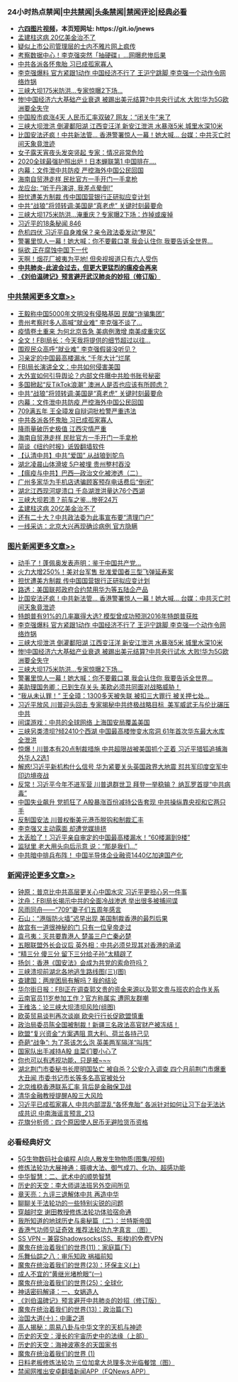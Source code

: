 <div id="tt">
<h3>24小时热点禁闻|<a href="#%E4%B8%AD%E5%85%B1%E7%A6%81%E9%97%BB%E6%9B%B4%E5%A4%9A%E6%96%87%E7%AB%A0">中共禁闻</a>|<a href="#%E5%9B%BE%E7%89%87%E6%96%B0%E9%97%BB%E6%9B%B4%E5%A4%9A%E6%96%87%E7%AB%A0">头条禁闻</a>|<a href="#%E6%96%B0%E9%97%BB%E8%AF%84%E8%AE%BA%E6%9B%B4%E5%A4%9A%E6%96%87%E7%AB%A0">禁闻评论|<a href="#%E5%BF%85%E7%9C%8B%E7%BB%8F%E5%85%B8%E5%A5%BD%E6%96%87">经典必看</a></h3>
<ul>
<li><b><a href="http://d1.bdrive.tk/64.mp4" target="_blank">六四图片视频</a>，本页短网址: https://git.io/jnews</b></li>
<li><a href="https://github.com/fqnews/bnews/blob/master/cbnews/20200709/1358153.md">孟建柱这病 20亿美金治不了</a></li>
<li><a href="https://github.com/fqnews/bnews/blob/master/cnnews/hknews/20200709/1358200.md">疑似上市公司管理层的士内不雅片网上疯传</a></li>
<li><a href="https://github.com/fqnews/bnews/blob/master/cbnews/20200709/1358066.md">考察数据中心！李克强突然「抽硬碟」…网曝悲惨后果</a></li>
<li><a href="https://github.com/fqnews/bnews/blob/master/cbnews/20200709/1358230.md">中共各派各怀鬼胎 习已成孤家寡人</a></li>
<li><a href="https://github.com/fqnews/bnews/blob/master/topimagenews/20200709/1358239.md">李克强爆料 官方紧跟1动作 中国经济不行了 王沪宁跳脚 李克强一个动作令网络炸锅</a></li>
<li><a href="https://github.com/fqnews/bnews/blob/master/topimagenews/20200709/1358165.md">三峡大坝175米防洪…专家惊曝2下场...</a></li>
<li><a href="https://github.com/fqnews/bnews/blob/master/topimagenews/20200709/1358187.md">惨!中国经济六大基础产业衰退 被踢出美元结算?中共央行试水 大败!华为5G欧洲要全失守</a></li>
<li><a href="https://github.com/fqnews/bnews/blob/master/comments/20200709/1358188.md">中国股市疯涨4天 人民币汇率双破7 网友：“闭关牛”来了</a></li>
<li><a href="https://github.com/fqnews/bnews/blob/master/topimagenews/20200709/1358233.md">三峡大坝泄洪 倒灌鄱阳湖 江西变汪洋 新安江泄洪 水暴涨5米 城里水深10米</a></li>
<li><a href="https://github.com/fqnews/bnews/blob/master/topimagenews/20200709/1358346.md">比国安法还疯！中共新法管... 香港警署惊人一幕！她大喊… 台媒：中共灭亡时间天象竟泄迹</a></li>
<li><a href="https://github.com/fqnews/bnews/blob/master/funmedia/20200709/1358223.md">女子露天宵夜头发突竖起 专家：情况非常危险</a></li>
<li><a href="https://github.com/fqnews/bnews/blob/master/cbnews/20200709/1358080.md">2020全球最强护照出炉！日本蝉联第1 中国排在…. </a></li>
<li><a href="https://github.com/fqnews/bnews/blob/master/cbnews/20200709/1358341.md">内幕：文件泄中共防疫 严控海外中国公民回国</a></li>
<li><a href="https://github.com/fqnews/bnews/blob/master/cbnews/20200709/1358221.md">海南自贸港走样 民批官方一手开门一手拿枪</a></li>
<li><a href="https://github.com/fqnews/bnews/blob/master/cnnews/20200709/1358211.md">龙应台: “听于丹演讲, 我差点晕倒!”</a></li>
<li><a href="https://github.com/fqnews/bnews/blob/master/topimagenews/20200710/1358366.md">担忧遭美方制裁 传中国国营银行正研拟应变计划</a></li>
<li><a href="https://github.com/fqnews/bnews/blob/master/cbnews/20200710/1358376.md">中共“战狼”将领转调:美国是“真老虎” 关键时刻最要命</a></li>
<li><a href="https://github.com/fqnews/bnews/blob/master/cnnews/20200709/1358042.md">三峡大坝175米防洪…淹重庆？专家曝2下场：炸掉或废掉</a></li>
<li><a href="https://github.com/fqnews/bnews/blob/master/bannedvideo/20200709/1358340.md">习近平的18条秘闻 846</a></li>
<li><a href="https://github.com/fqnews/bnews/blob/master/cnnews/20200709/1358091.md">危机四伏 习近平自身难保？亲令政法委发动“整风”</a></li>
<li><a href="https://github.com/fqnews/bnews/blob/master/topimagenews/20200709/1358137.md">警署里惊人一幕！她大喊：你不要戴口罩 我会认住你 我要告诉全世界…</a></li>
<li><a href="https://github.com/fqnews/bnews/blob/master/comments/20200709/1358039.md">纵欲 正在腐蚀中国下一代</a></li>
<li><a href="https://github.com/fqnews/bnews/blob/master/cbnews/20200709/1358081.md">天啊！烟花厂被夷为平地! 但央视报道只有六人受伤</a></li>
<li><b><a href="https://github.com/fqnews/bnews/blob/master/comments/20200211/1275071.md" target="_blank">中共肺炎-此波会过去，但更大更猛烈的瘟疫会再来</a></b></li>
<li><b><a href="https://github.com/fqnews/bnews/blob/master/comments/20200207/1272816.md" target="_blank">《刘伯温碑记》预言避开武汉肺炎的妙招（修订版）</a></b></li>
</ul>
</div>

<div class="catlist">
<h3><a href="https://github.com/fqnews/bnews/blob/master/cbnews/" target="_blank">中共禁闻</a><span><a href="https://github.com/fqnews/bnews/blob/master/cbnews/" target="_blank" rel="nofollow">更多文章>></a></span></h3>
<ul>
<li><a href="https://github.com/fqnews/bnews/blob/master/cbnews/20200710/1358563.md" target="_blank">王毅称中国5000年文明没有侵略基因 民酸“诈骗集团”</a></li>
<li><a href="https://github.com/fqnews/bnews/blob/master/cbnews/20200710/1358541.md" target="_blank">贵州考察时多人高喊“就业难” 李克强不谈了…</a></li>
<li><a href="https://github.com/fqnews/bnews/blob/master/cbnews/20200710/1358540.md" target="_blank">疫情卷土重来 为何北京告急 美病例激增 南美成重灾区</a></li>
<li><a href="https://github.com/fqnews/bnews/blob/master/cbnews/20200710/1358539.md" target="_blank">全文！FBI局长：今天我将提供的细节超过以往…</a></li>
<li><a href="https://github.com/fqnews/bnews/blob/master/cbnews/20200710/1358538.md" target="_blank">围观民众高呼“就业难” 李克强假装没听见？</a></li>
<li><a href="https://github.com/fqnews/bnews/blob/master/cbnews/20200710/1358537.md" target="_blank">习亲定的中国最高楼漏水 “千年大计”烂尾</a></li>
<li><a href="https://github.com/fqnews/bnews/blob/master/cbnews/20200710/1358525.md" target="_blank">FBI局长演讲全文：中共如何侵害美国</a></li>
<li><a href="https://github.com/fqnews/bnews/blob/master/cbnews/20200710/1358524.md" target="_blank">大外宣如何引导舆论？内部文件曝中共脸书账号秘密</a></li>
<li><a href="https://github.com/fqnews/bnews/blob/master/cbnews/20200710/1358385.md" target="_blank">多国掀起“反TikTok浪潮” 澳洲人是否也应该有所顾虑？</a></li>
<li><a href="https://github.com/fqnews/bnews/blob/master/cbnews/20200710/1358376.md" target="_blank">中共“战狼”将领转调:美国是“真老虎” 关键时刻最要命</a></li>
<li><a href="https://github.com/fqnews/bnews/blob/master/cbnews/20200709/1358341.md" target="_blank">内幕：文件泄中共防疫 严控海外中国公民回国</a></li>
<li><a href="https://github.com/fqnews/bnews/blob/master/cbnews/20200709/1358311.md" target="_blank">709满五年 王全璋发自辩词批检警严重违法</a></li>
<li><a href="https://github.com/fqnews/bnews/blob/master/cbnews/20200709/1358230.md" target="_blank">中共各派各怀鬼胎 习已成孤家寡人</a></li>
<li><a href="https://github.com/fqnews/bnews/blob/master/cbnews/20200709/1358222.md" target="_blank">降雨量破历史极值 江西灾情严重</a></li>
<li><a href="https://github.com/fqnews/bnews/blob/master/cbnews/20200709/1358221.md" target="_blank">海南自贸港走样 民批官方一手开门一手拿枪</a></li>
<li><a href="https://github.com/fqnews/bnews/blob/master/cbnews/20200709/1358219.md" target="_blank">简谈《纽约时报》诋毁翻墙软件</a></li>
<li><a href="https://github.com/fqnews/bnews/blob/master/cbnews/20200709/1358216.md" target="_blank">【认清中共】中共“爱国” 从战狼到鸵鸟</a></li>
<li><a href="https://github.com/fqnews/bnews/blob/master/cbnews/20200709/1358190.md" target="_blank">湖北凌晨山体滑坡 5户被埋 贵州整村吞没</a></li>
<li><a href="https://github.com/fqnews/bnews/blob/master/cbnews/20200709/1358132.md" target="_blank">【瘟疫与中共】巴西—政治文化被渗透（二）</a></li>
<li><a href="https://github.com/fqnews/bnews/blob/master/cbnews/20200709/1358182.md" target="_blank">广州多家华为手机店诱骗顾客预存电话费后“倒闭”</a></li>
<li><a href="https://github.com/fqnews/bnews/blob/master/cbnews/20200709/1358179.md" target="_blank">湖北江西现河堤溃口 千岛湖泄洪量达76个西湖</a></li>
<li><a href="https://github.com/fqnews/bnews/blob/master/cbnews/20200709/1358178.md" target="_blank">三峡大坝若溃？前车之鉴…惨死24万</a></li>
<li><a href="https://github.com/fqnews/bnews/blob/master/cbnews/20200709/1358153.md" target="_blank">孟建柱这病 20亿美金治不了</a></li>
<li><a href="https://github.com/fqnews/bnews/blob/master/cbnews/20200709/1358140.md" target="_blank">还有二十大？中共政法委为此事宣布要“清理门户”</a></li>
<li><a href="https://github.com/fqnews/bnews/blob/master/cbnews/20200709/1358139.md" target="_blank">一线采访：北京大兴再现确诊病例 官方隐瞒</a></li>

</ul>
</div>
<div class="catlist">
<h3><a href="https://github.com/fqnews/bnews/blob/master/topimagenews/" target="_blank">图片新闻</a><span><a href="https://github.com/fqnews/bnews/blob/master/topimagenews/" target="_blank" rel="nofollow">更多文章>></a></span></h3>
<ul>
<li><a href="https://github.com/fqnews/bnews/blob/master/topimagenews/20200710/1358510.md" target="_blank">动手了！蓬佩奥发表声明：鉴于中国共产党…</a></li>
<li><a href="https://github.com/fqnews/bnews/blob/master/topimagenews/20200710/1358502.md" target="_blank">火力大增250%！美对台军售 批准爱国者三型飞弹延寿案</a></li>
<li><a href="https://github.com/fqnews/bnews/blob/master/topimagenews/20200710/1358366.md" target="_blank">担忧遭美方制裁 传中国国营银行正研拟应变计划</a></li>
<li><a href="https://github.com/fqnews/bnews/blob/master/topimagenews/20200710/1358362.md" target="_blank">路透：美国联邦政府合约禁用华为等五陆企产品</a></li>
<li><a href="https://github.com/fqnews/bnews/blob/master/topimagenews/20200709/1358346.md" target="_blank">比国安法还疯！中共新法管&#8230; 香港警署惊人一幕！她大喊… 台媒：中共灭亡时间天象竟泄迹</a></li>
<li><a href="https://github.com/fqnews/bnews/blob/master/topimagenews/20200709/1358337.md" target="_blank">特朗普有91%的几率赢得大选? 模型曾成功预测2016年特朗普获胜</a></li>
<li><a href="https://github.com/fqnews/bnews/blob/master/topimagenews/20200709/1358239.md" target="_blank">李克强爆料 官方紧跟1动作 中国经济不行了 王沪宁跳脚 李克强一个动作令网络炸锅</a></li>
<li><a href="https://github.com/fqnews/bnews/blob/master/topimagenews/20200709/1358233.md" target="_blank">三峡大坝泄洪 倒灌鄱阳湖 江西变汪洋 新安江泄洪 水暴涨5米 城里水深10米</a></li>
<li><a href="https://github.com/fqnews/bnews/blob/master/topimagenews/20200709/1358187.md" target="_blank">惨!中国经济六大基础产业衰退 被踢出美元结算?中共央行试水 大败!华为5G欧洲要全失守</a></li>
<li><a href="https://github.com/fqnews/bnews/blob/master/topimagenews/20200709/1358165.md" target="_blank">三峡大坝175米防洪…专家惊曝2下场&#8230;</a></li>
<li><a href="https://github.com/fqnews/bnews/blob/master/topimagenews/20200709/1358137.md" target="_blank">警署里惊人一幕！她大喊：你不要戴口罩 我会认住你 我要告诉全世界…</a></li>
<li><a href="https://github.com/fqnews/bnews/blob/master/topimagenews/20200709/1358136.md" target="_blank">美助理国务卿：已到生存关头 美欧必须共同面对战略威胁！</a></li>
<li><a href="https://github.com/fqnews/bnews/blob/master/topimagenews/20200709/1358078.md" target="_blank">“我从未认罪！” 王全璋：1300多天被失联 被扣三大罪行 被关押七处…</a></li>
<li><a href="https://github.com/fqnews/bnews/blob/master/topimagenews/20200709/1357895.md" target="_blank">习近平放风 川普迎头回击 专家揭秘中共终极战略目标  美军威武无与伦比碾压中共</a></li>
<li><a href="https://github.com/fqnews/bnews/blob/master/topimagenews/20200709/1357813.md" target="_blank">间谍游戏：中共的全球网络 上海国安局覆盖美国</a></li>
<li><a href="https://github.com/fqnews/bnews/blob/master/topimagenews/20200708/1357792.md" target="_blank">三峡另类溃坝?倾2410个西湖 中国最高楼惨变水帘洞 61年首次华东最大水库全泄洪</a></li>
<li><a href="https://github.com/fqnews/bnews/blob/master/topimagenews/20200708/1357762.md" target="_blank">惊爆！川普本有20点制裁措施 中共超限战被美国抓个正着 习近平猎狐追捕海外华人2选1</a></li>
<li><a href="https://github.com/fqnews/bnews/blob/master/topimagenews/20200708/1357753.md" target="_blank">解惑!习近平新机构什么信号 华为紧要关头英国政界大地震 怼共军印度空军中印边境夜战</a></li>
<li><a href="https://github.com/fqnews/bnews/blob/master/topimagenews/20200708/1357682.md" target="_blank">反常！习近平今年不进军营 川普退群世卫 拜登一举稳输？ 纳瓦罗首提“中共病毒”</a></li>
<li><a href="https://github.com/fqnews/bnews/blob/master/topimagenews/20200708/1357633.md" target="_blank">中国失业飙升 党抓狂了 A股暴涨百份减持公告套现 中共操纵靠央视和它两只手</a></li>
<li><a href="https://github.com/fqnews/bnews/blob/master/topimagenews/20200708/1357608.md" target="_blank">反制国安法 川普权衡美元港币脱钩和制裁汇丰</a></li>
<li><a href="https://github.com/fqnews/bnews/blob/master/topimagenews/20200708/1357565.md" target="_blank">李克强又主动露面 却遭党媒排挤</a></li>
<li><a href="https://github.com/fqnews/bnews/blob/master/topimagenews/20200708/1357554.md" target="_blank">太丢脸了！习近平亲自审定的中国最高楼漏水！“60楼漏到9楼”</a></li>
<li><a href="https://github.com/fqnews/bnews/blob/master/topimagenews/20200708/1357528.md" target="_blank">监狱里 老大用头向后示意 说：“那是我们&#8230;”</a></li>
<li><a href="https://github.com/fqnews/bnews/blob/master/topimagenews/20200708/1357527.md" target="_blank">中共暗中排兵布阵！ 中国半导体企业融资1440亿加速国产化</a></li>

</ul>
</div>
<div class="catlist">
<h3><a href="https://github.com/fqnews/bnews/blob/master/comments/" target="_blank">新闻评论</a><span><a href="https://github.com/fqnews/bnews/blob/master/comments/" target="_blank" rel="nofollow">更多文章>></a></span></h3>
<ul>
<li><a href="https://github.com/fqnews/bnews/blob/master/comments/20200710/1358561.md" target="_blank">钟原：普京比中共高层更关心中国水灾 习近平更担心另一件事</a></li>
<li><a href="https://github.com/fqnews/bnews/blob/master/comments/20200710/1358560.md" target="_blank">沈舟：FBI局长揭示中共的全面冷战渗透 举出很多被捕间谍</a></li>
<li><a href="https://github.com/fqnews/bnews/blob/master/comments/20200710/1358554.md" target="_blank">风雨同舟——“709”妻子们五周年感言</a></li>
<li><a href="https://github.com/fqnews/bnews/blob/master/comments/20200710/1358553.md" target="_blank">石山：“港版防火墙”迟早出现 美国制裁香港的最烈后果</a></li>
<li><a href="https://github.com/fqnews/bnews/blob/master/comments/20200710/1358552.md" target="_blank">故宫有一道很神秘的门 只有一位皇帝走过</a></li>
<li><a href="https://github.com/fqnews/bnews/blob/master/comments/20200710/1358543.md" target="_blank">袁弓夷：灭共要靠港人 楚虽三户亡秦必楚</a></li>
<li><a href="https://github.com/fqnews/bnews/blob/master/comments/20200710/1358536.md" target="_blank">五眼联盟外长会议后  英外相：中共必须兑现其对香港的承诺</a></li>
<li><a href="https://github.com/fqnews/bnews/blob/master/comments/20200710/1358531.md" target="_blank">“精三分 傻三分 留下三分给子孙”太精辟了</a></li>
<li><a href="https://github.com/fqnews/bnews/blob/master/comments/20200710/1358530.md" target="_blank">扬剑：香港《国安法》会成为共党的索命符吗？</a></li>
<li><a href="https://github.com/fqnews/bnews/blob/master/comments/20200710/1358523.md" target="_blank">三峡溃坝前湖北各地逃生路线图(三)(图)</a></li>
<li><a href="https://github.com/fqnews/bnews/blob/master/comments/20200710/1358500.md" target="_blank">查建国：两岸困局有解吗？我的结论</a></li>
<li><a href="https://github.com/fqnews/bnews/blob/master/comments/20200710/1358498.md" target="_blank">华尔街日报：FBI正在调查郭文贵的资金来源以及郭文贵与班农的合作关系</a></li>
<li><a href="https://github.com/fqnews/bnews/blob/master/comments/20200710/1358497.md" target="_blank">云南官员11岁参加工作？官方称属实 遭网友群嘲</a></li>
<li><a href="https://github.com/fqnews/bnews/blob/master/comments/20200710/1358491.md" target="_blank">王维洛：论三峡大坝溃坝风险(组图)</a></li>
<li><a href="https://github.com/fqnews/bnews/blob/master/comments/20200710/1358486.md" target="_blank">欧英贸易谈判再次谈崩 欧央行行长促欧盟慎重</a></li>
<li><a href="https://github.com/fqnews/bnews/blob/master/comments/20200710/1358463.md" target="_blank">政治局委员陈全国被制裁！新疆三名政法高官财产被冻结！</a></li>
<li><a href="https://github.com/fqnews/bnews/blob/master/comments/20200710/1358462.md" target="_blank">欧盟“复兴资金”方案遇阻  意大利、荷兰各持己见</a></li>
<li><a href="https://github.com/fqnews/bnews/blob/master/comments/20200710/1358459.md" target="_blank">奇葩“战争”: 为了茶该怎么泡 英美两军隔洋“叫阵”</a></li>
<li><a href="https://github.com/fqnews/bnews/blob/master/comments/20200710/1358455.md" target="_blank">国家队出手减持A股 韭菜们要小心了</a></li>
<li><a href="https://github.com/fqnews/bnews/blob/master/comments/20200710/1358454.md" target="_blank">你也可以有透视功能，只是被~~~</a></li>
<li><a href="https://github.com/fqnews/bnews/blob/master/comments/20200710/1358452.md" target="_blank">湖北荆门市委秘书长廖明国坠亡 被自杀？公安介入调查 四个月前荆门市爆重大丑闻 市委书记市长等多名高官被处分</a></li>
<li><a href="https://github.com/fqnews/bnews/blob/master/comments/20200710/1358451.md" target="_blank">北京维稳香港联系汇率 背后是金融保卫战</a></li>
<li><a href="https://github.com/fqnews/bnews/blob/master/comments/20200710/1358447.md" target="_blank">清华金融教授提醒A股三大风险</a></li>
<li><a href="https://github.com/fqnews/bnews/blob/master/comments/20200710/1358444.md" target="_blank">习近平已成孤家寡人 中共内部混乱“各怀鬼胎” 各派针对如何让习下台无法达成共识 中南海谣言预言_213</a></li>
<li><a href="https://github.com/fqnews/bnews/blob/master/comments/20200710/1358441.md" target="_blank">花旗分析师：四个原因使人民币无避险货币资格</a></li>

</ul>
</div>

<div class="catlist">
<h3>必看经典好文</h3>
<ul>
<li><a href="https://github.com/fqnews/bnews/blob/master/topimagenews/20200527/1335347.md" target="_blank">5G生物数码社会编程 AI向人散发生物物质(图集/视频)</a></li>
<li><a href="https://github.com/fqnews/bnews/blob/master/comments/20191203/1234383.md" target="_blank">修炼法轮功大展神通：摄魂大法、御气成刀、化功、超感功能</a></li>
<li><a href="https://github.com/fqnews/bnews/blob/master/comments/20200605/783249.md" target="_blank">中华智慧：二、武术中的顺势智慧</a></li>
<li><a href="https://github.com/fqnews/bnews/blob/master/tculture/20121025/73064.md" target="_blank">历史的天空：李大师讲法班另外空间所见</a></li>
<li><a href="https://github.com/fqnews/bnews/blob/master/comments/20131119/1029445.md" target="_blank">章天亮：九评三退解体中共 再造中华</a></li>
<li><a href="https://github.com/fqnews/bnews/blob/master/comments/20190417/1114875.md" target="_blank">聊聊关于法轮功的一些特别尖锐的问题</a></li>
<li><a href="https://github.com/fqnews/bnews/blob/master/comments/20200511/1322384.md" target="_blank">穿越时空 谢田教授修炼法轮功体验宿命通</a></li>
<li><a href="https://github.com/fqnews/bnews/blob/master/tculture/xiulian/20170614/774347.md" target="_blank">我所知道的地球历史与奥秘篇（二）：兰特斯帝国</a></li>
<li><a href="https://github.com/fqnews/bnews/blob/master/comments/20200517/1330064.md" target="_blank">香港气功师见证奇效 推荐法轮功九字真言 （图）</a></li>
<li><a href="https://github.com/fqnews/bnews/blob/master/comments/20191231/1250654.md" target="_blank">SS VPN &#8211; 兼容Shadowsocks(SS、影梭)的免费VPN</a></li>
<li><a href="https://github.com/fqnews/bnews/blob/master/topimagenews/20180530/950691.md" target="_blank">魔鬼在统治着我们的世界(11)：家庭篇(下)</a></li>
<li><a href="https://github.com/fqnews/bnews/blob/master/tculture/20170717/792953.md" target="_blank">乐舞仙踪之八：审乐知政 祸福前知</a></li>
<li><a href="https://github.com/fqnews/bnews/blob/master/ssgc/20180904/993719.md" target="_blank">魔鬼在统治着我们的世界(23)：环保主义(上)</a></li>
<li><a href="https://github.com/fqnews/bnews/blob/master/lifebaike/20200527/1334909.md" target="_blank">成人不宜的“黄继光堵枪眼”(一)</a></li>
<li><a href="https://github.com/fqnews/bnews/blob/master/comments/20181017/1014654.md" target="_blank">魔鬼在统治着我们的世界(25)：全球化</a></li>
<li><a href="https://github.com/fqnews/bnews/blob/master/comments/20200609/1342224.md" target="_blank">神话密码解译：一、女娲造人</a></li>
<li><a href="https://github.com/fqnews/bnews/blob/master/comments/20200207/1272816.md" target="_blank">《刘伯温碑记》预言避开中共肺炎的妙招（修订版）</a></li>
<li><a href="https://github.com/fqnews/bnews/blob/master/topimagenews/20180602/951960.md" target="_blank">魔鬼在统治着我们的世界(13)：政治篇(下)</a></li>
<li><a href="https://github.com/fqnews/bnews/blob/master/cbnews/20180316/915423.md" target="_blank">治国大道(十)：中庸之道</a></li>
<li><a href="https://github.com/fqnews/bnews/blob/master/aomi/history/20170924/831575.md" target="_blank">高人揭秘：周易八卦与中华文字的天机与神迹</a></li>
<li><a href="https://github.com/fqnews/bnews/blob/master/tculture/20121025/73065.md" target="_blank">历史的天空：漫长的宇宙历史中的法缘（上部）</a></li>
<li><a href="https://github.com/fqnews/bnews/blob/master/tculture/xiulian/20170318/732480.md" target="_blank">历史的天空：海神波塞冬的天国家书</a></li>
<li><a href="https://github.com/fqnews/bnews/blob/master/topimagenews/20180519/944624.md" target="_blank">魔鬼在统治着我们的世界 (1)</a></li>
<li><a href="https://github.com/fqnews/bnews/blob/master/comments/20200531/1337359.md" target="_blank">日料老板修炼法轮功 三位加拿大总理多次光临餐馆（图）</a></li>
<li><a href="https://github.com/fqnews/bnews/blob/master/comments/20200503/1322531.md" target="_blank">禁闻网推出安卓翻墙新闻APP（FQNews APP）</a></li>

</ul>
</div>